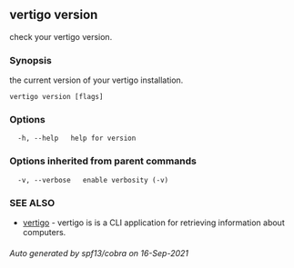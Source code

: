 ## vertigo version

check your vertigo version.

### Synopsis

the current version of your vertigo installation.

```
vertigo version [flags]
```

### Options

```
  -h, --help   help for version
```

### Options inherited from parent commands

```
  -v, --verbose   enable verbosity (-v)
```

### SEE ALSO

* [vertigo](vertigo.md)	 - 
vertigo is is a CLI application for retrieving information about computers.

###### Auto generated by spf13/cobra on 16-Sep-2021
